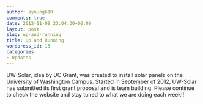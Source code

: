 ```yaml
---
author: syoung610
comments: true
date: 2012-11-09 23:04:30+00:00
layout: post
slug: up-and-running
title: Up and Running
wordpress_id: 13
categories:
- Updates
---
```


UW-Solar, idea by DC Grant, was created to install solar panels on the University of Washington Campus. Started in September of 2012, UW-Solar has submitted its first grant proposal and is team building. Please continue to check the website and stay tuned to what we are doing each week!!
